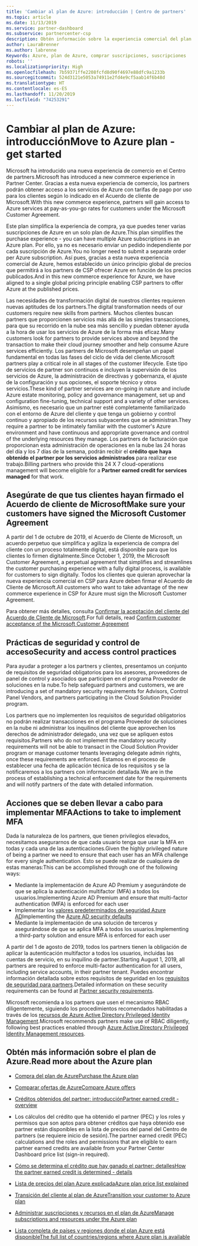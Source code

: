 ```yaml
---
title: 'Cambiar al plan de Azure: introducción | Centro de partners'
ms.topic: article
ms.date: 11/13/2019
ms.service: partner-dashboard
ms.subservice: partnercenter-csp
description: Obtén información sobre la experiencia comercial del plan de Azure para comprar servicios de Azure en función de las tarifas de pago por uso de los clientes. Obtén también información sobre los nuevos requisitos de seguridad.
author: LauraBrenner
ms.author: labrenne
Keywords: Azure, plan de Azure, comprar suscripciones, suscripciones
robots: ''
ms.localizationpriority: High
ms.openlocfilehash: 7b59371ffe2208fcfd8d90f4697e88dfc9a1233b
ms.sourcegitcommit: 524d3121e5053a74911e2fd4e9cf5aab14f6b48d
ms.translationtype: HT
ms.contentlocale: es-ES
ms.lasthandoff: 11/20/2019
ms.locfileid: "74253291"
---
```

# <a name="move-to-azure-plan---get-started"></a><span data-ttu-id="0110e-105">Cambiar al plan de Azure: introducción</span><span class="sxs-lookup"><span data-stu-id="0110e-105">Move to Azure plan - get started</span></span>

<span data-ttu-id="0110e-106">Microsoft ha introducido una nueva experiencia de comercio en el Centro de partners.</span><span class="sxs-lookup"><span data-stu-id="0110e-106">Microsoft has introduced a new commerce experience in Partner Center.</span></span>  <span data-ttu-id="0110e-107">Gracias a esta nueva experiencia de comercio, los partners podrán obtener acceso a los servicios de Azure con tarifas de pago por uso para los clientes según lo indicado en el Acuerdo de cliente de Microsoft.</span><span class="sxs-lookup"><span data-stu-id="0110e-107">With this new commerce experience, partners will gain access to Azure services at pay-as-you-go rates for customers under the Microsoft Customer Agreement.</span></span>

<span data-ttu-id="0110e-108">Este plan simplifica la experiencia de compra, ya que puedes tener varias suscripciones de Azure en un solo plan de Azure.</span><span class="sxs-lookup"><span data-stu-id="0110e-108">This plan simplifies the purchase experience - you can have multiple Azure subscriptions in an Azure plan.</span></span> <span data-ttu-id="0110e-109">Por ello, ya no es necesario enviar un pedido independiente por cada suscripción de Azure.</span><span class="sxs-lookup"><span data-stu-id="0110e-109">You no longer need to submit a separate order per Azure subscription.</span></span> <span data-ttu-id="0110e-110">Así pues, gracias a esta nueva experiencia comercial de Azure, hemos establecido un único principio global de precios que permitirá a los partners de CSP ofrecer Azure en función de los precios publicados.</span><span class="sxs-lookup"><span data-stu-id="0110e-110">And in this new commerce experience for Azure, we have aligned to a single global pricing principle enabling CSP partners to offer Azure at the published prices.</span></span>

<span data-ttu-id="0110e-111">Las necesidades de transformación digital de nuestros clientes requieren nuevas aptitudes de los partners.</span><span class="sxs-lookup"><span data-stu-id="0110e-111">The digital transformation needs of our customers require new skills from partners.</span></span> <span data-ttu-id="0110e-112">Muchos clientes buscan partners que proporcionen servicios más allá de las simples transacciones, para que su recorrido en la nube sea más sencillo y puedan obtener ayuda a la hora de usar los servicios de Azure de la forma más eficaz.</span><span class="sxs-lookup"><span data-stu-id="0110e-112">Many customers look for partners to provide services above and beyond the transaction to make their cloud journey smoother and help consume Azure services efficiently.</span></span> <span data-ttu-id="0110e-113">Los partners de Microsoft desempeñan un papel fundamental en todas las fases del ciclo de vida del cliente.</span><span class="sxs-lookup"><span data-stu-id="0110e-113">Microsoft partners play a critical role in all stages of the customer lifecycle.</span></span> <span data-ttu-id="0110e-114">Este tipo de servicios de partner son continuos e incluyen la supervisión de los servicios de Azure, la administración de directivas y gobernanza, el ajuste de la configuración y sus opciones, el soporte técnico y otros servicios.</span><span class="sxs-lookup"><span data-stu-id="0110e-114">These kind of partner services are on-going in nature and include Azure estate monitoring, policy and governance management, set up and configuration fine-tuning, technical support and a variety of other services.</span></span> <span data-ttu-id="0110e-115">Asimismo, es necesario que un partner esté completamente familiarizado con el entorno de Azure del cliente y que tenga un gobierno y control continuo y apropiado de los recursos subyacentes que se administran.</span><span class="sxs-lookup"><span data-stu-id="0110e-115">They require a partner to be intimately familiar with the customer's Azure environment and have continuous and appropriate governance and control of the underlying resources they manage.</span></span> <span data-ttu-id="0110e-116">Los partners de facturación que proporcionan esta administración de operaciones en la nube las 24 horas del día y los 7 días de la semana, podrán recibir el **crédito que haya obtenido el partner por los servicios administrados** para realizar ese trabajo.</span><span class="sxs-lookup"><span data-stu-id="0110e-116">Billing partners who provide this 24 X 7 cloud-operations management will become eligible for a **Partner earned credit for services managed** for that work.</span></span>

## <a name="make-sure-your-customers-have-signed-the-microsoft-customer-agreement"></a><span data-ttu-id="0110e-117">Asegúrate de que tus clientes hayan firmado el Acuerdo de cliente de Microsoft</span><span class="sxs-lookup"><span data-stu-id="0110e-117">Make sure your customers have signed the Microsoft Customer Agreement</span></span>

<span data-ttu-id="0110e-118">A partir del 1 de octubre de 2019, el Acuerdo de Cliente de Microsoft, un acuerdo perpetuo que simplifica y agiliza la experiencia de compra del cliente con un proceso totalmente digital, está disponible para que los clientes lo firmen digitalmente.</span><span class="sxs-lookup"><span data-stu-id="0110e-118">Since October 1, 2019, the Microsoft Customer Agreement, a perpetual agreement that simplifies and streamlines the customer purchasing experience with a fully digital process, is available for customers to sign digitally.</span></span> <span data-ttu-id="0110e-119">Todos los clientes que quieran aprovechar la nueva experiencia comercial en CSP para Azure deben firmar el Acuerdo de Cliente de Microsoft.</span><span class="sxs-lookup"><span data-stu-id="0110e-119">All customers who want to take advantage of the new commerce experience in CSP for Azure must sign the Microsoft Customer Agreement.</span></span>

<span data-ttu-id="0110e-120">Para obtener más detalles, consulta [Confirmar la aceptación del cliente del Acuerdo de Cliente de Microsoft](confirm-customer-agreement.md).</span><span class="sxs-lookup"><span data-stu-id="0110e-120">For full details, read [Confirm customer acceptance of the Microsoft Customer Agreement](confirm-customer-agreement.md)</span></span>

## <a name="security-and-access-control-practices"></a><span data-ttu-id="0110e-121">Prácticas de seguridad y control de acceso</span><span class="sxs-lookup"><span data-stu-id="0110e-121">Security and access control practices</span></span>

<span data-ttu-id="0110e-122">Para ayudar a proteger a los partners y clientes, presentamos un conjunto de requisitos de seguridad obligatorios para los asesores, proveedores de panel de control y asociados que participen en el programa Proveedor de soluciones en la nube.</span><span class="sxs-lookup"><span data-stu-id="0110e-122">To help safeguard partners and customers, we are introducing a set of mandatory security requirements for Advisors, Control Panel Vendors, and partners participating in the Cloud Solution Provider program.</span></span>

<span data-ttu-id="0110e-123">Los partners que no implementen los requisitos de seguridad obligatorios no podrán realizar transacciones en el programa Proveedor de soluciones en la nube ni administrar los inquilinos del cliente que aprovechen los derechos de administrador delegado, una vez que se apliquen estos requisitos.</span><span class="sxs-lookup"><span data-stu-id="0110e-123">Partners who do not implement the mandatory security requirements will not be able to transact in the Cloud Solution Provider program or manage customer tenants leveraging delegate admin rights, once these requirements are enforced.</span></span> <span data-ttu-id="0110e-124">Estamos en el proceso de establecer una fecha de aplicación técnica de los requisitos y se la notificaremos a los partners con información detallada.</span><span class="sxs-lookup"><span data-stu-id="0110e-124">We are in the process of establishing a technical enforcement date for the requirements and will notify partners of the date with detailed information.</span></span>

## <a name="actions-to-take-to-implement-mfa"></a><span data-ttu-id="0110e-125">Acciones que se deben llevar a cabo para implementar MFA</span><span class="sxs-lookup"><span data-stu-id="0110e-125">Actions to take to implement MFA</span></span>

<span data-ttu-id="0110e-126">Dada la naturaleza de los partners, que tienen privilegios elevados, necesitamos asegurarnos de que cada usuario tenga que usar la MFA en todas y cada una de las autenticaciones.</span><span class="sxs-lookup"><span data-stu-id="0110e-126">Given the highly privileged nature of being a partner we need to ensure that each user has an MFA challenge for every single authentication.</span></span> <span data-ttu-id="0110e-127">Esto se puede realizar de cualquiera de estas maneras:</span><span class="sxs-lookup"><span data-stu-id="0110e-127">This can be accomplished through one of the following ways:</span></span>

- <span data-ttu-id="0110e-128">Mediante la implementación de Azure AD Premium y asegurándote de que se aplica la autenticación multifactor (MFA) a todos los usuarios.</span><span class="sxs-lookup"><span data-stu-id="0110e-128">Implementing Azure AD Premium and ensure that multi-factor authentication (MFA) is enforced for each user</span></span>
- <span data-ttu-id="0110e-129">Implementar los [valores predeterminados de seguridad Azure AD](https://docs.microsoft.com/azure/active-directory/conditional-access/concept-conditional-access-security-defaults)</span><span class="sxs-lookup"><span data-stu-id="0110e-129">Implementing the [Azure AD security defaults](https://docs.microsoft.com/azure/active-directory/conditional-access/concept-conditional-access-security-defaults)</span></span>
- <span data-ttu-id="0110e-130">Mediante la implementación de una solución de terceros y asegurándose de que se aplica MFA a todos los usuarios.</span><span class="sxs-lookup"><span data-stu-id="0110e-130">Implementing a third-party solution and ensure MFA is enforced for each user</span></span>

<span data-ttu-id="0110e-131">A partir del 1 de agosto de 2019, todos los partners tienen la obligación de aplicar la autenticación multifactor a todos los usuarios, incluidas las cuentas de servicio, en su inquilino de partner.</span><span class="sxs-lookup"><span data-stu-id="0110e-131">Starting August 1, 2019, all partners are required to enforce multi-factor authentication for all users, including service accounts, in their partner tenant.</span></span> <span data-ttu-id="0110e-132">Puedes encontrar información detallada sobre estos requisitos de seguridad en los [requisitos de seguridad para partners](https://docs.microsoft.com/partner-center/partner-security-requirements).</span><span class="sxs-lookup"><span data-stu-id="0110e-132">Detailed information on these security requirements can be found at [Partner security requirements](https://docs.microsoft.com/partner-center/partner-security-requirements).</span></span>

<span data-ttu-id="0110e-133">Microsoft recomienda a los partners que usen el mecanismo RBAC diligentemente, siguiendo los procedimientos recomendados habilitadas a través de los [recursos de Azure Active Directory Privileged Identity Management](https://docs.microsoft.com/azure/active-directory/privileged-identity-management/pim-configure).</span><span class="sxs-lookup"><span data-stu-id="0110e-133">Microsoft recommends partners make use of RBAC diligently, following best practices enabled through [Azure Active Directory Privileged Identity Management resources](https://docs.microsoft.com/azure/active-directory/privileged-identity-management/pim-configure).</span></span>

## <a name="read-more-about-the-azure-plan"></a><span data-ttu-id="0110e-134">Obtén más información sobre el plan de Azure.</span><span class="sxs-lookup"><span data-stu-id="0110e-134">Read more about the Azure plan</span></span>

- [<span data-ttu-id="0110e-135">Compra del plan de Azure</span><span class="sxs-lookup"><span data-stu-id="0110e-135">Purchase the Azure plan</span></span>](purchase-azure-plan.md)

- [<span data-ttu-id="0110e-136">Comparar ofertas de Azure</span><span class="sxs-lookup"><span data-stu-id="0110e-136">Compare Azure offers</span></span>](compare-azure-offers.md)

- [<span data-ttu-id="0110e-137">Créditos obtenidos del partner: introducción</span><span class="sxs-lookup"><span data-stu-id="0110e-137">Partner earned credit - overview</span></span>](partner-earned-credit.md)

- <span data-ttu-id="0110e-138">Los cálculos del crédito que ha obtenido el partner (PEC) y los roles y permisos que son aptos para obtener créditos que haya obtenido ese partner están disponibles en la lista de precios del panel del Centro de partners (se requiere inicio de sesión).</span><span class="sxs-lookup"><span data-stu-id="0110e-138">The partner earned credit (PEC) calculations and the roles and permissions that are eligible to earn partner earned credits are available from your Partner Center Dashboard price list (sign-in required).</span></span>

- [<span data-ttu-id="0110e-139">Cómo se determina el crédito que hay ganado el partner: detalles</span><span class="sxs-lookup"><span data-stu-id="0110e-139">How the partner earned credit is determined - details</span></span>](partner-earned-credit-explanation.md)
- [<span data-ttu-id="0110e-140">Lista de precios del plan Azure explicada</span><span class="sxs-lookup"><span data-stu-id="0110e-140">Azure plan price list explained</span></span>](azure-plan-price-list.md)
- [<span data-ttu-id="0110e-141">Transición del cliente al plan de Azure</span><span class="sxs-lookup"><span data-stu-id="0110e-141">Transition your customer to Azure plan</span></span>](azure-plan-transition.md)
- [<span data-ttu-id="0110e-142">Administrar suscripciones y recursos en el plan de Azure</span><span class="sxs-lookup"><span data-stu-id="0110e-142">Manage subscriptions and resources under the Azure plan</span></span>](azure-plan-manage.md)
- [<span data-ttu-id="0110e-143">Lista completa de países y regiones donde el plan Azure está disponible</span><span class="sxs-lookup"><span data-stu-id="0110e-143">The full list of countries/regions where Azure plan is available</span></span>](https://query.prod.cms.rt.microsoft.com/cms/api/am/binary/RE3QN0x)
